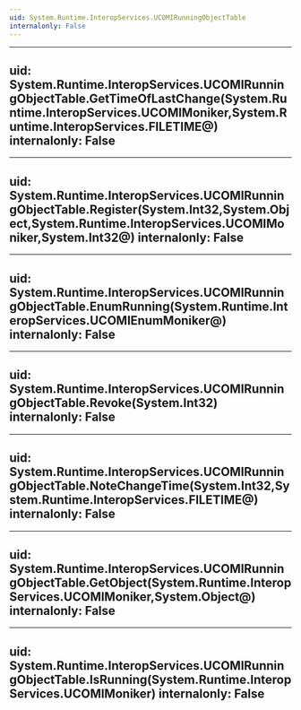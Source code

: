 ```yaml
---
uid: System.Runtime.InteropServices.UCOMIRunningObjectTable
internalonly: False
---
```


---
uid: System.Runtime.InteropServices.UCOMIRunningObjectTable.GetTimeOfLastChange(System.Runtime.InteropServices.UCOMIMoniker,System.Runtime.InteropServices.FILETIME@)
internalonly: False
---

---
uid: System.Runtime.InteropServices.UCOMIRunningObjectTable.Register(System.Int32,System.Object,System.Runtime.InteropServices.UCOMIMoniker,System.Int32@)
internalonly: False
---

---
uid: System.Runtime.InteropServices.UCOMIRunningObjectTable.EnumRunning(System.Runtime.InteropServices.UCOMIEnumMoniker@)
internalonly: False
---

---
uid: System.Runtime.InteropServices.UCOMIRunningObjectTable.Revoke(System.Int32)
internalonly: False
---

---
uid: System.Runtime.InteropServices.UCOMIRunningObjectTable.NoteChangeTime(System.Int32,System.Runtime.InteropServices.FILETIME@)
internalonly: False
---

---
uid: System.Runtime.InteropServices.UCOMIRunningObjectTable.GetObject(System.Runtime.InteropServices.UCOMIMoniker,System.Object@)
internalonly: False
---

---
uid: System.Runtime.InteropServices.UCOMIRunningObjectTable.IsRunning(System.Runtime.InteropServices.UCOMIMoniker)
internalonly: False
---
